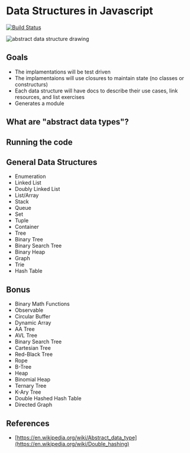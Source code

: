 # Data Structures in Javascript
[![Build Status](https://travis-ci.org/slugbyte/data-structures.svg?branch=master)](https://travis-ci.org/slugbyte/data-structures)

![abstract data structure drawing](https://github.com/slugbyte/data-structures/raw/master/assets/data-structures-header.png)

## Goals
* The implamentations will be test driven
* The implamentaions will use closures to maintain state (no classes or constructurs)
* Each data structure will have docs to describe their use cases, link resources, and list exercises 
* Generates a module

## What are "abstract data types"?

## Running the code 

## General Data Structures
* Enumeration
* Linked List
* Doubly Linked List
* List/Array
* Stack
* Queue
* Set
* Tuple 
* Container 
* Tree
* Binary Tree
* Binary Search Tree
* Binary Heap
* Graph 
* Trie 
* Hash Table

## Bonus  
* Binary Math Functions
* Observable
* Circular Buffer
* Dynamic Array
* AA Tree
* AVL Tree
* Binary Search Tree
* Cartesian Tree
* Red-Black Tree
* Rope
* B-Tree
* Heap
* Binomial Heap
* Ternary Tree
* K-Ary Tree
* Double Hashed Hash Table
* Directed Graph 

## References
* [https://en.wikipedia.org/wiki/Abstract_data_type](https://en.wikipedia.org/wiki/Double_hashing)
